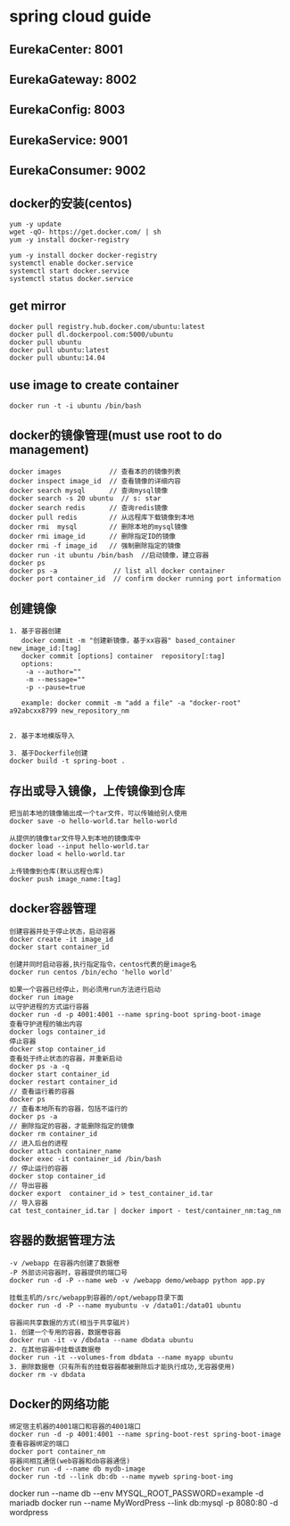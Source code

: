 # spring cloud guide

## EurekaCenter: 8001
## EurekaGateway: 8002
## EurekaConfig: 8003
## EurekaService: 9001
## EurekaConsumer: 9002


## docker的安装(centos)
````
yum -y update
wget -qO- https://get.docker.com/ | sh
yum -y install docker-registry
````

````
yum -y install docker docker-registry
systemctl enable docker.service
systemctl start docker.service
systemctl status docker.service
````

## get mirror
````
docker pull registry.hub.docker.com/ubuntu:latest
docker pull dl.dockerpool.com:5000/ubuntu
docker pull ubuntu
docker pull ubuntu:latest
docker pull ubuntu:14.04
````

## use image to create container
```
docker run -t -i ubuntu /bin/bash
```


## docker的镜像管理(must use root to do management)
````
docker images            // 查看本的的镜像列表
docker inspect image_id  // 查看镜像的详细内容
docker search mysql      // 查询mysql镜像
docker search -s 20 ubuntu  // s: star
docker search redis      // 查询redis镜像
docker pull redis        // 从远程库下载镜像到本地
docker rmi  mysql        // 删除本地的mysql镜像
docker rmi image_id      // 删除指定ID的镜像
docker rmi -f image_id   // 强制删除指定的镜像
docker run -it ubuntu /bin/bash  //启动镜像，建立容器
docker ps 
docker ps -a              // list all docker container
docker port container_id  // confirm docker running port information
````
## 创建镜像
````
1. 基于容器创建
   docker commit -m "创建新镜像，基于xx容器" based_container new_image_id:[tag]
   docker commit [options] container  repository[:tag]
   options: 
   	-a --author=""
   	-m --message=""
   	-p --pause=true 

   example: docker commit -m "add a file" -a "docker-root" a92abcxx8799 new_repository_nm

   
2. 基于本地模版导入
   
3. 基于Dockerfile创建
docker build -t spring-boot .
````

## 存出或导入镜像，上传镜像到仓库
````
把当前本地的镜像输出成一个tar文件，可以传输给别人使用
docker save -o hello-world.tar hello-world

从提供的镜像tar文件导入到本地的镜像库中
docker load --input hello-world.tar
docker load < hello-world.tar

上传镜像到仓库(默认远程仓库)
docker push image_name:[tag]
````

## docker容器管理
````
创建容器并处于停止状态，启动容器
docker create -it image_id
docker start container_id

创建并同时启动容器,执行指定指令，centos代表的是image名
docker run centos /bin/echo 'hello world'

如果一个容器已经停止，则必须用run方法进行启动
docker run image
以守护进程的方式运行容器
docker run -d -p 4001:4001 --name spring-boot spring-boot-image
查看守护进程的输出内容
docker logs container_id
停止容器
docker stop container_id
查看处于终止状态的容器，并重新启动
docker ps -a -q
docker start container_id
docker restart container_id
// 查看运行着的容器
docker ps   
// 查看本地所有的容器，包括不运行的 
docker ps -a
// 删除指定的容器，才能删除指定的镜像
docker rm container_id
// 进入后台的进程
docker attach container_name
docker exec -it container_id /bin/bash
// 停止运行的容器
docker stop container_id
// 导出容器
docker export  container_id > test_container_id.tar
// 导入容器
cat test_container_id.tar | docker import - test/container_nm:tag_nm
````

## 容器的数据管理方法
````
-v /webapp 在容器内创建了数据卷
-P 外部访问容器时，容器提供的端口号
docker run -d -P --name web -v /webapp demo/webapp python app.py

挂载主机的/src/webapp到容器的/opt/webapp目录下面
docker run -d -P --name myubuntu -v /data01:/data01 ubuntu

容器间共享数据的方式(相当于共享磁片)
1. 创建一个专用的容器，数据卷容器
docker run -it -v /dbdata --name dbdata ubuntu
2. 在其他容器中挂载该数据卷
docker run -it --volumes-from dbdata --name myapp ubuntu
3. 删除数据卷（只有所有的挂载容器都被删除后才能执行成功,无容器使用)
docker rm -v dbdata
````

## Docker的网络功能
````
绑定宿主机器的4001端口和容器的4001端口
docker run -d -p 4001:4001 --name spring-boot-rest spring-boot-image
查看容器绑定的端口
docker port container_nm
容器间相互通信(web容器和db容器通信)
docker run -d --name db mydb-image
docker run -td --link db:db --name myweb spring-boot-img 
````


docker run --name db --env MYSQL_ROOT_PASSWORD=example -d mariadb
docker run --name MyWordPress --link db:mysql -p 8080:80 -d wordpress

 
